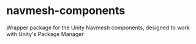 # navmesh-components
Wrapper package for the Unity Navmesh components, designed to work with Unity's Package Manager
